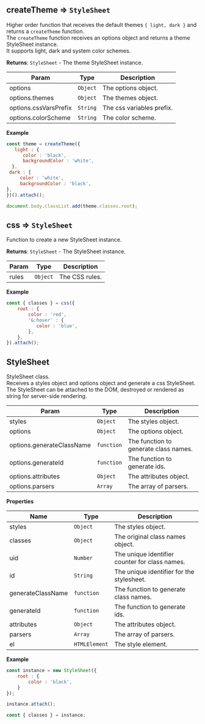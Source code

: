 <a name="module_createtheme" id="module_createtheme"></a>
## createTheme ⇒ <code>StyleSheet</code>
Higher order function that receives the default themes `{ light, dark }` 
and returns a `createTheme` function.  
The `createTheme` function receives an options object and returns a theme StyleSheet instance.  
It supports light, dark and system color schemes.

**Returns**: <code>StyleSheet</code> - The theme StyleSheet instance.  

| Param | Type | Description |
| --- | --- | --- |
| options | <code>Object</code> | The options object. |
| options.themes | <code>Object</code> | The themes object. |
| options.cssVarsPrefix | <code>String</code> | The css variables prefix. |
| options.colorScheme | <code>String</code> | The color scheme. |

**Example**  
```js
const theme = createTheme({
   light : {
      color : 'black',
      backgroundColor : 'white',
  },
 dark : {
     color : 'white',
     backgroundColor : 'black',
},
})().attach();

document.body.classList.add(theme.classes.root);
```
<a name="module_css" id="module_css"></a>
## css ⇒ <code>StyleSheet</code>
Function to create a new StyleSheet instance.

**Returns**: <code>StyleSheet</code> - The StyleSheet instance.  

| Param | Type | Description |
| --- | --- | --- |
| rules | <code>Object</code> | The CSS rules. |

**Example**  
```js
const { classes } = css({
    root : {
        color : 'red',
        '&:hover' : {
           color : 'blue',
        }, 
    },
}).attach();
```
<a name="module_stylesheet" id="module_stylesheet"></a>
## StyleSheet
StyleSheet class.  
Receives a styles object and options object and generate a css StyleSheet.  
The StyleSheet can be attached to the DOM, destroyed or rendered as string for server-side rendering.


| Param | Type | Description |
| --- | --- | --- |
| styles | <code>Object</code> | The styles object. |
| options | <code>Object</code> | The options object. |
| options.generateClassName | <code>function</code> | The function to generate class names. |
| options.generateId | <code>function</code> | The function to generate ids. |
| options.attributes | <code>Object</code> | The attributes object. |
| options.parsers | <code>Array</code> | The array of parsers. |

**Properties**

| Name | Type | Description |
| --- | --- | --- |
| styles | <code>Object</code> | The styles object. |
| classes | <code>Object</code> | The original class names object. |
| uid | <code>Number</code> | The unique identifier counter for class names. |
| id | <code>String</code> | The unique identifier for the stylesheet. |
| generateClassName | <code>function</code> | The function to generate class names. |
| generateId | <code>function</code> | The function to generate ids. |
| attributes | <code>Object</code> | The attributes object. |
| parsers | <code>Array</code> | The array of parsers. |
| el | <code>HTMLElement</code> | The style element. |

**Example**  
```js
const instance = new StyleSheet({
    root : {
        color : 'black',
    }
});

instance.attach();

const { classes } = instance;
```
